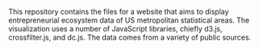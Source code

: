 This repository contains the files for a website that aims to display entrepreneurial ecosystem data of US metropolitan statistical areas. The visualization uses a number of JavaScript libraries, chiefly d3.js, crossfilter.js, and dc.js. The data comes from a variety of public sources.